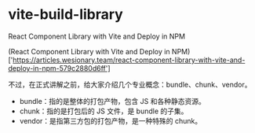 # vite-build-library
React Component Library with Vite and Deploy in NPM

(React Component Library with Vite and Deploy in NPM)['https://articles.wesionary.team/react-component-library-with-vite-and-deploy-in-npm-579c2880d6ff']

不过，在正式讲解之前，给大家介绍几个专业概念：bundle、chunk、vendor。

- bundle：指的是整体的打包产物，包含 JS 和各种静态资源。
- chunk：指的是打包后的 JS 文件，是 bundle 的子集。
- vendor：是指第三方包的打包产物，是一种特殊的 chunk。
